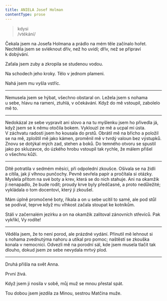 ```yaml
---
title: ANIELA Josef Holman
contentType: prose
---
```


<section>

> kdysi  
> /vtékání/

Čekala jsem na Josefa Holmana a prádlo na mém těle začínalo hořet. Nechtěla jsem se svléknout dřív, než ho uvidí; dřív, než se připraví k dobývání.

Zaťala jsem zuby a zkropila se studenou vodou.

Na schodech jeho kroky. Tělo v jednom plameni.

Nahá jsem mu vyšla vstříc.

* * *

Nemusela jsem se hýbat, všechno obstaral on. Ležela jsem s nohama u sebe, hlavu na rameni, ztuhlá, v očekávání. Když do mě vstoupil, zabolelo mě to.

* * *

Nedokázal ze sebe vypravit ani slovo a na tu myšlenku jsem ho přivedla já, když jsem se k němu otočila bokem. Vyklouzl ze mě a ucpal mi ústa. V záchvatu radosti jsem ho kousala do prstů. Obrátil mě na břicho a položil se na mě, zploštil mě jako kámen, proměnil mě v tvrdý valoun bez výstupků. Znovu se dotýkal mých zad, stehen a boků. Do temného otvoru se spustil jako po skluzavce, do úzkého hrobu vstoupil tak rychle, že málem přišel o všechnu kůži.

* * *

Dítě potratila v sedmém měsíci, při odpolední zkoušce. Ošívala se na židli a cítila, jak jí vlhnou punčochy. Pevně sevřela papír a pročítala si otázky. Myslela přitom na své boty a krev, která se do nich stahuje. Ani na okamžik ji nenapadlo, že bude rodit; proudy krve byly předčasné, a proto nedůležité; vykládala o tom docentovi, který ji zkoušel.

Mám úplně promočené boty, říkala a on u sebe ucítil to samé, ale pod stůl se podíval, teprve když mu vlhkost začala stoupat ke kotníkům.

Stáli v začernalém jezírku a on na okamžik zalitoval zánovních střevíců. Pak vykřikl, Vy rodíte!

* * *

Věděla jsem, že to není porod, ale prázdné vydání. Přinutil mě lehnout si s nohama zvednutýma nahoru a utíkal pro pomoc; naštěstí se zkouška konala v nemocnici. Odvezli mě na porodní sál, kde jsem musela tlačit tak dlouho, dokud jsem ze sebe nevydala mrtvý plod.

* * *

Druhá přišla na svět Anna.

První živá.

Když jsem ji nosila v sobě, můj muž se mnou přestal spát.

</section>

<section>

Tou dobou jsem jezdila za Minou, sestrou Matčina muže.

</section>
